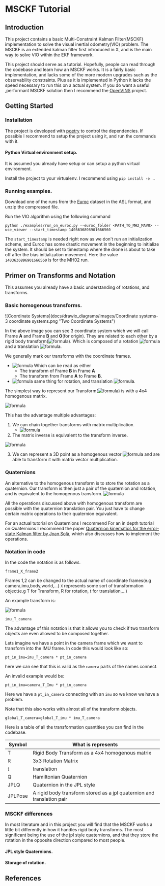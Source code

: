 # MSCKF Tutorial

## Introduction
This project contains a basic Multi-Constraint Kalman Filter(MSCKF) implementation to solve the
visual inertial odometry(VIO) problem. The MSCKF is an extended kalman filter first introduced in
X, and is the main way to solve VIO within the EKF framework.

This project should serve as a tutorial. Hopefully, people can read through the codebase
and learn how an MSCKF works. It is a fairly basic implementation, and lacks some of the more modern upgrades such as
the observability constraints. Plus as it is implemented in Python it lacks the speed necessary to run
this on a actual system. If you do want a useful ,performant MSCKF solution then I recommend
the [OpenVINS](https://github.com/rpng/open_vins) project.

## Getting Started

### Installation
The project is developed with [poetry](https://python-poetry.org/docs/basic-usage/) to control the dependencies.
If possible I recommend to setup the project using it, and run the commands with it.

#### Python Virtual environment setup.

It is assumed you already have setup or can setup a python virtual environment.

Install the project to your virtualenv. I recommend using
```pip install -e .```.

### Running examples.

Download one of the runs from the [Euroc](https://projects.asl.ethz.ch/datasets/doku.php?id=kmavvisualinertialdatasets) 
dataset in the ASL format, and unzip the compressed file.

Run the VIO algorithm using the following command

```python ./examples/run_on_euroc.py --euroc_folder <PATH_TO_MH2_MAV0> --use_viewer --start_timestamp 1403636896901666560```

The ```start_timestamp``` is needed right now as we don't run an initialization scheme, and Euroc has
some drastic movement in the beginning to initialize the system. It should be set to timestamp where
the drone is about to take off after the bias initialization movement. Here the value ```1403636896901666560``` is for
the MH02 run.


## Primer on Transforms and Notation

This assumes you already have a basic understanding of rotations, and transforms.

### Basic homogenous transforms.

![Coordinate Systems](docs/drawio_diagrams/images/Coordinate systems-3 coordinate systems.png "Two Coordinate Systems")

In the above image you can see 3 coordinate system which we will call Frame **A** and Frame **B** and **O**(for origin).
They are related to each other by a rigid body transform(![formula](https://render.githubusercontent.com/render/math?math=T)). Which is composed of a rotation 
![formula](https://render.githubusercontent.com/render/math?math=R) and a translation ![formula](https://render.githubusercontent.com/render/math?math=t).

We generally mark our transforms with the coordinate frames.
* ![formula](https://render.githubusercontent.com/render/math?math=T_B^A) Which can be read as either
    * The transform of Frame **B** in Frame **A**
    * The transform from Frame **A** to Frame **B**.
* ![formula](https://render.githubusercontent.com/render/math?math=R_B^A) same thing for rotation, and translation ![formula](https://render.githubusercontent.com/render/math?math=t_B^A).

The simplest way to represent our Transform(![formula](https://render.githubusercontent.com/render/math?math=T)) is with
a 4x4 homogenous matrix.

![formula](https://render.githubusercontent.com/render/math?math=%5Cbegin%7Bbmatrix%7DR%20%26%20t%5C%5C%200_3%20%26%201%5Cend%7Bbmatrix%7D)

This has the advantage multiple advantages:
1. We can chain together transforms with matrix multiplication.
   * ![formula](https://render.githubusercontent.com/render/math?math=T_A^O*T_B^A=T_B^O)
2. The matrix inverse is equivalent to the transform inverse.

![formula](https://render.githubusercontent.com/render/math?math=T^{-1}=%5Cbegin%7Bbmatrix%7DR%20%26%20t%5C%5C%200_3%20%26%201%5Cend%7Bbmatrix%7D^{-1})
   
3. We can represent a 3D point as a homogenous vector ![formula](https://render.githubusercontent.com/render/math?math=[x,y,z,1]) and are able
to transform it with matrix vector multiplication.
   
### Quaternions

An alternative to the homogenous transform is to store the rotation as a quaternion. Our transform
is then just a pair of the quaternion and rotation, and is equivalent to the homogenous transform.
![formula](https://render.githubusercontent.com/render/math?math=(q,t)=%5Cbegin%7Bbmatrix%7DR%20%26%20t%5C%5C%200_3%20%26%201%5Cend%7Bbmatrix%7D)

All the operations discussed above with homogenous transform are possible with the quaternion 
translation pair. You just have to change certain matrix operations to their quaternion equivalent.

For an actual tutorial on Quaternions I recommend For an in depth tutorial on Quaternions I recommend the paper [Quaternion kinematics for the error-state Kalman filter by Joan Solà](https://arxiv.org/abs/1711.02508), which
also discusses how to implement the operations.

### Notation in code

In the code the notation is as follows.

```frame1_X_frame2```


Frames 1,2 can be changed to the actual name of coordinate frames(e.g camera,imu,body,world,...)
```X``` represents some sort of transformation object(e.g T for Transform, R for rotation, t for translation,...)

An example transform is:

![formula](https://render.githubusercontent.com/render/math?math=T_C^I)

```imu_T_camera```

The advantage of this notation is that it allows you to check if two transform
objects are even allowed to be composed together.

Lets imagine we have a point in the camera frame which we want to transform into the IMU
frame. In code this would look like so:

```pt_in_imu=imu_T_camera * pt_in_camera```

here we can see that this is valid as the ```camera``` parts of the names connect.

An invalid example would be:

```pt_in_imu=camera_T_Imu * pt_in_camera```

Here we have a ```pt_in_camera``` connecting with an ```imu``` so we know we have a problem.

Note that this also works with almost all of the transform objects.

```global_T_camera=global_T_imu * imu_T_camera```

Here is a table of all the transformation quantities you can find in the codebase.

| Symbol  | What is represents |
| ------------- | ------------- |
| T            | Rigid Body Transform as a 4x4 homogenous matrix  |
| R  | 3x3 Rotation Matrix  |
| t            | translation  |
| Q  | Hamiltonian Quaternion  |
| JPLQ            | Quaternion in the JPL style  |
| JPLPose  | A rigid body transform stored as a jpl quaternion and translation pair  |

### MSCKF differences

In most literature and in this project you will find that the MSCKF works a little bit
differently in how it handles rigid body transforms. The most significant being the use
of the jpl style quaternions, and that they store the rotation in the opposite direction compared to most people.

#### JPL style Quaternions.

#### Storage of rotation.




## References